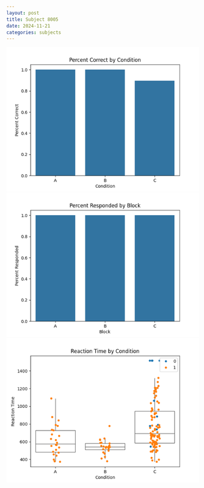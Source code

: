 ```yaml
---
layout: post
title: Subject 8005
date: 2024-11-21
categories: subjects
---
```


![](data/8005/run-6/8005_ATS_percent_correct.png)
![](data/8005/run-6/8005_ATS_percent_responded.png)
![](data/8005/run-6/8005_ATS_rt.png)
